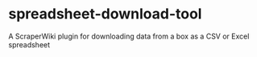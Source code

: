 spreadsheet-download-tool
=========================

A ScraperWiki plugin for downloading data from a box as a CSV or Excel spreadsheet